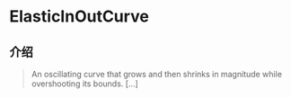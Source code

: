 # ElasticInOutCurve

## 介绍

> An oscillating curve that grows and then shrinks in magnitude while overshooting its bounds. [...]
